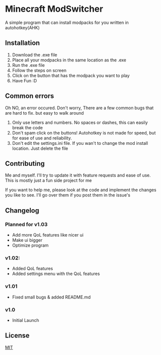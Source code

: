 # Minecraft ModSwitcher

A simple program that can install modpacks for you written in autohotkey(AHK)

## Installation

1. Download the .exe file
2. Place all your modpacks in the same location as the .exe
3. Run the .exe file
4. Follow the steps on screen
5. Click on the button that has the modpack you want to play
6. Have Fun :D

## Common errors

Oh NO, an error occured. Don't worry, There are a few common bugs that are hard to fix.
but easy to walk around
1. Only use letters and numbers. No spaces or dashes, this can easily break the code
2. Don't spam click on the buttons! Autohotkey is not made for speed, but for ease of use and reliability.
3. Don't edit the settings.ini file. If you wan't to change the mod install location. Just delete the file 
## Contributing
Me and myself. I'll try to update it with feature requests and ease of use. This is mostly just a fun side project for me

If you want to help me, please look at the code and implement the changes you like to see. I'll go over them if you post them in the issue's

## Changelog
### Planned for v1.03
- Add more QoL features like nicer ui
- Make ui bigger
- Optimize program
### v1.02:
- Added QoL features
- Added settings menu with the QoL features
### v1.01
- Fixed small bugs & added README.md
### v1.0
- Initial Launch

## License
[MIT](https://choosealicense.com/licenses/mit/)
